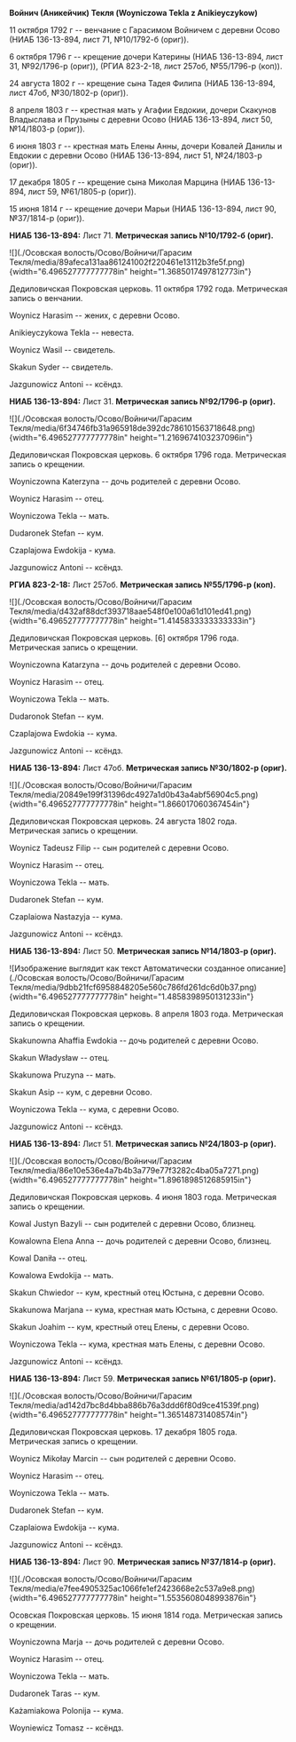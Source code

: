 **Войнич (Аникейчик) Текля (Woyniczowa Tekla z Anikieyczykow)**

11 октября 1792 г -- венчание с Гарасимом Войничем с деревни Осово (НИАБ
136-13-894, лист 71, №10/1792-б (ориг)).

6 октября 1796 г -- крещение дочери Катерины (НИАБ 136-13-894, лист 31,
№92/1796-р (ориг)), (РГИА 823-2-18, лист 257об, №55/1796-р (коп)).

24 августа 1802 г -- крещение сына Тадея Филипа (НИАБ 136-13-894, лист
47об, №30/1802-р (ориг)).

8 апреля 1803 г -- крестная мать у Агафии Евдокии, дочери Скакунов
Владыслава и Прузыны с деревни Осово (НИАБ 136-13-894, лист 50,
№14/1803-р (ориг)).

6 июня 1803 г -- крестная мать Елены Анны, дочери Ковалей Данилы и
Евдокии с деревни Осово (НИАБ 136-13-894, лист 51, №24/1803-р (ориг)).

17 декабря 1805 г -- крещение сына Миколая Марцина (НИАБ 136-13-894,
лист 59, №61/1805-р (ориг)).

15 июня 1814 г -- крещение дочери Марьи (НИАБ 136-13-894, лист 90,
№37/1814-р (ориг)).

**НИАБ 136-13-894:** Лист 71. **Метрическая запись №10/1792-б (ориг).**

![](./Осовская волость/Осово/Войничи/Гарасим Текля/media/89afeca131aa861241002f220461e13112b3fe5f.png){width="6.496527777777778in"
height="1.3685017497812773in"}

Дедиловичская Покровская церковь. 11 октября 1792 года. Метрическая
запись о венчании.

Woynicz Harasim -- жених, с деревни Осово.

Anikieyczykowa Tekla -- невеста.

Woynicz Wasil -- свидетель.

Skakun Syder -- свидетель.

Jazgunowicz Antoni -- ксёндз.

**НИАБ 136-13-894:** Лист 31. **Метрическая запись №92/1796-р (ориг).**

![](./Осовская волость/Осово/Войничи/Гарасим Текля/media/6f34746fb31a965918de392dc786101563718648.png){width="6.496527777777778in"
height="1.2169674103237096in"}

Дедиловичская Покровская церковь. 6 октября 1796 года. Метрическая
запись о крещении.

Woyniczowna Katerzyna -- дочь родителей с деревни Осовo.

Woynicz Harasim -- отец.

Woyniczowa Tekla -- мать.

Dudaronek Stefan -- кум.

Czaplajowa Ewdokija - кума.

Jazgunowicz Antoni -- ксёндз.

**РГИА 823-2-18:** Лист 257об. **Метрическая запись №55/1796-р (коп).**

![](./Осовская волость/Осово/Войничи/Гарасим Текля/media/d432af88dcf393718aae548f0e100a61d101ed41.png){width="6.496527777777778in"
height="1.4145833333333333in"}

Дедиловичская Покровская церковь. \[6\] октября 1796 года. Метрическая
запись о крещении.

Woyniczowna Katarzyna -- дочь родителей с деревни Осово.

Woynicz Harasim -- отец.

Woyniczowa Tekla -- мать.

Dudaronok Stefan -- кум.

Czaplajowa Ewdokia -- кума.

Jazgunowicz Antoni -- ксёндз.

**НИАБ 136-13-894:** Лист 47об. **Метрическая запись №30/1802-р
(ориг).**

![](./Осовская волость/Осово/Войничи/Гарасим Текля/media/20849e199f31396dc4927a1d0b43a4abf56904c5.png){width="6.496527777777778in"
height="1.866017060367454in"}

Дедиловичская Покровская церковь. 24 августа 1802 года. Метрическая
запись о крещении.

Woynicz Tadeusz Filip -- сын родителей с деревни Осовo.

Woynicz Harasim -- отец.

Woyniczowa Tekla -- мать.

Dudaronek Stefan -- кум.

Czaplaiowa Nastazyja -- кума.

Jazgunowicz Antoni -- ксёндз.

**НИАБ 136-13-894:** Лист 50. **Метрическая запись №14/1803-р (ориг).**

![Изображение выглядит как текст Автоматически созданное
описание](./Осовская волость/Осово/Войничи/Гарасим Текля/media/9dbb21fcf6958848205e560c786fd261dc6d0b37.png){width="6.496527777777778in"
height="1.4858398950131233in"}

Дедиловичская Покровская церковь. 8 апреля 1803 года. Метрическая запись
о крещении.

Skakunowna Ahaffia Ewdokia -- дочь родителей с деревни Осовo.

Skakun Władysław -- отец.

Skakunowa Pruzyna -- мать.

Skakun Asip -- кум, с деревни Осовo.

Woyniczowa Tekla -- кума, с деревни Осовo.

Jazgunowicz Antoni -- ксёндз.

**НИАБ 136-13-894:** Лист 51. **Метрическая запись №24/1803-р (ориг).**

![](./Осовская волость/Осово/Войничи/Гарасим Текля/media/86e10e536e4a7b4b3a779e77f3282c4ba05a7271.png){width="6.496527777777778in"
height="1.8961898512685915in"}

Дедиловичская Покровская церковь. 4 июня 1803 года. Метрическая запись о
крещении.

Kowal Justyn Bazyli -- сын родителей с деревни Осовo, близнец.

Kowalowna Elena Anna -- дочь родителей с деревни Осовo, близнец.

Kowal Daniła -- отец.

Kowalowa Ewdokija -- мать.

Skakun Chwiedor -- кум, крестный отец Юстына, с деревни Осовo.

Skakunowa Marjana -- кума, крестная мать Юстына, с деревни Осовo.

Skakun Joahim -- кум, крестный отец Елены, с деревни Осовo.

Woyniczowa Tekla -- кума, крестная мать Елены, с деревни Осовo.

Jazgunowicz Antoni -- ксёндз.

**НИАБ 136-13-894:** Лист 59. **Метрическая запись №61/1805-р (ориг).**

![](./Осовская волость/Осово/Войничи/Гарасим Текля/media/ad142d7bc8d4bba886b76a3ddd6f80d9ce41539f.png){width="6.496527777777778in"
height="1.365148731408574in"}

Дедиловичская Покровская церковь. 17 декабря 1805 года. Метрическая
запись о крещении.

Woynicz Mikołay Marcin -- сын родителей с деревни Осовo.

Woynicz Harasim -- отец.

Woyniczowa Tekla -- мать.

Dudaronek Stefan -- кум.

Czaplaiowa Ewdokija -- кума.

Jazgunowicz Antoni -- ксёндз.

**НИАБ 136-13-894:** Лист 90. **Метрическая запись №37/1814-р (ориг).**

![](./Осовская волость/Осово/Войничи/Гарасим Текля/media/e7fee4905325ac1066fe1ef2423668e2c537a9e8.png){width="6.496527777777778in"
height="1.5535608048993876in"}

Осовская Покровская церковь. 15 июня 1814 года. Метрическая запись о
крещении.

Woyniczowna Marja -- дочь родителей с деревни Осовo.

Woynicz Harasim -- отец.

Woyniczowa Tekla -- мать.

Dudaronek Taras -- кум.

Każamiakowa Polonija -- кума.

Woyniewicz Tomasz -- ксёндз.
